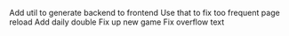 Add util to generate backend to frontend
Use that to fix too frequent page reload
Add daily double
Fix up new game
Fix overflow text